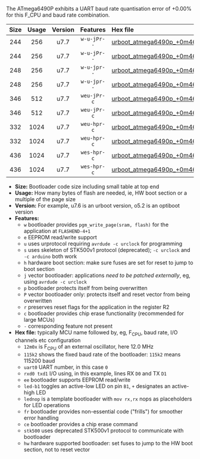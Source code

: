 The ATmega6490P exhibits a UART baud rate quantisation error of +0.00% for this F_CPU and baud rate combination.

|Size|Usage|Version|Features|Hex file|
|:-:|:-:|:-:|:-:|:--|
|244|256|u7.7|`w-u-jPr--`|[urboot_atmega6490p_+0m4608x_+++0k6_uart0_rxe0_txe1_led+b7.hex](https://raw.githubusercontent.com/stefanrueger/urboot.hex/main/mcus/atmega6490p/external_oscillator/fcpu_+0m4608x/br_+++0k6/urboot_atmega6490p_+0m4608x_+++0k6_uart0_rxe0_txe1_led+b7.hex)|
|244|256|u7.7|`w-u-jPr--`|[urboot_atmega6490p_+0m4608x_+++0k6_uart0_rxe0_txe1_lednop.hex](https://raw.githubusercontent.com/stefanrueger/urboot.hex/main/mcus/atmega6490p/external_oscillator/fcpu_+0m4608x/br_+++0k6/urboot_atmega6490p_+0m4608x_+++0k6_uart0_rxe0_txe1_lednop.hex)|
|248|256|u7.7|`w-u-jpr--`|[urboot_atmega6490p_+0m4608x_+++0k6_uart0_rxe0_txe1_led+b7_fr.hex](https://raw.githubusercontent.com/stefanrueger/urboot.hex/main/mcus/atmega6490p/external_oscillator/fcpu_+0m4608x/br_+++0k6/urboot_atmega6490p_+0m4608x_+++0k6_uart0_rxe0_txe1_led+b7_fr.hex)|
|248|256|u7.7|`w-u-jpr--`|[urboot_atmega6490p_+0m4608x_+++0k6_uart0_rxe0_txe1_lednop_fr.hex](https://raw.githubusercontent.com/stefanrueger/urboot.hex/main/mcus/atmega6490p/external_oscillator/fcpu_+0m4608x/br_+++0k6/urboot_atmega6490p_+0m4608x_+++0k6_uart0_rxe0_txe1_lednop_fr.hex)|
|346|512|u7.7|`weu-jPr-c`|[urboot_atmega6490p_+0m4608x_+++0k6_uart0_rxe0_txe1_ee_led+b7_fr_ce.hex](https://raw.githubusercontent.com/stefanrueger/urboot.hex/main/mcus/atmega6490p/external_oscillator/fcpu_+0m4608x/br_+++0k6/urboot_atmega6490p_+0m4608x_+++0k6_uart0_rxe0_txe1_ee_led+b7_fr_ce.hex)|
|346|512|u7.7|`weu-jPr-c`|[urboot_atmega6490p_+0m4608x_+++0k6_uart0_rxe0_txe1_ee_lednop_fr_ce.hex](https://raw.githubusercontent.com/stefanrueger/urboot.hex/main/mcus/atmega6490p/external_oscillator/fcpu_+0m4608x/br_+++0k6/urboot_atmega6490p_+0m4608x_+++0k6_uart0_rxe0_txe1_ee_lednop_fr_ce.hex)|
|332|1024|u7.7|`weu-hpr-c`|[urboot_atmega6490p_+0m4608x_+++0k6_uart0_rxe0_txe1_ee_led+b7_fr_ce_hw.hex](https://raw.githubusercontent.com/stefanrueger/urboot.hex/main/mcus/atmega6490p/external_oscillator/fcpu_+0m4608x/br_+++0k6/urboot_atmega6490p_+0m4608x_+++0k6_uart0_rxe0_txe1_ee_led+b7_fr_ce_hw.hex)|
|332|1024|u7.7|`weu-hpr-c`|[urboot_atmega6490p_+0m4608x_+++0k6_uart0_rxe0_txe1_ee_lednop_fr_ce_hw.hex](https://raw.githubusercontent.com/stefanrueger/urboot.hex/main/mcus/atmega6490p/external_oscillator/fcpu_+0m4608x/br_+++0k6/urboot_atmega6490p_+0m4608x_+++0k6_uart0_rxe0_txe1_ee_lednop_fr_ce_hw.hex)|
|436|1024|u7.7|`wes-hpr-c`|[urboot_atmega6490p_+0m4608x_+++0k6_uart0_rxe0_txe1_ee_led+b7_fr_ce_stk500_hw.hex](https://raw.githubusercontent.com/stefanrueger/urboot.hex/main/mcus/atmega6490p/external_oscillator/fcpu_+0m4608x/br_+++0k6/urboot_atmega6490p_+0m4608x_+++0k6_uart0_rxe0_txe1_ee_led+b7_fr_ce_stk500_hw.hex)|
|436|1024|u7.7|`wes-hpr-c`|[urboot_atmega6490p_+0m4608x_+++0k6_uart0_rxe0_txe1_ee_lednop_fr_ce_stk500_hw.hex](https://raw.githubusercontent.com/stefanrueger/urboot.hex/main/mcus/atmega6490p/external_oscillator/fcpu_+0m4608x/br_+++0k6/urboot_atmega6490p_+0m4608x_+++0k6_uart0_rxe0_txe1_ee_lednop_fr_ce_stk500_hw.hex)|

- **Size:** Bootloader code size including small table at top end
- **Usage:** How many bytes of flash are needed, ie, HW boot section or a multiple of the page size
- **Version:** For example, u7.6 is an urboot version, o5.2 is an optiboot version
- **Features:**
  + `w` bootloader provides `pgm_write_page(sram, flash)` for the application at `FLASHEND-4+1`
  + `e` EEPROM read/write support
  + `u` uses urprotocol requiring `avrdude -c urclock` for programming
  + `s` uses skeleton of STK500v1 protocol (deprecated); `-c urclock` and `-c arduino` both work
  + `h` hardware boot section: make sure fuses are set for reset to jump to boot section
  + `j` vector bootloader: applications *need to be patched externally*, eg, using `avrdude -c urclock`
  + `p` bootloader protects itself from being overwritten
  + `P` vector bootloader only: protects itself and reset vector from being overwritten
  + `r` preserves reset flags for the application in the register R2
  + `c` bootloader provides chip erase functionality (recommended for large MCUs)
  + `-` corresponding feature not present
- **Hex file:** typically MCU name followed by, eg, F<sub>CPU</sub>, baud rate, I/O channels etc configuration
  + `12m0x` is F<sub>CPU</sub> of an external oscillator, here 12.0 MHz
  + `115k2` shows the fixed baud rate of the bootloader: `115k2` means 115200 baud
  + `uart0` UART number, in this case `0`
  + `rxd0 txd1` I/O using, in this example, lines RX `D0` and TX `D1`
  + `ee` bootloader supports EEPROM read/write
  + `led-b1` toggles an active-low LED on pin `B1`, `+` designates an active-high LED
  + `lednop` is a template bootloader with `mov rx,rx` nops as placeholders for LED operations
  + `fr` bootloader provides non-essential code ("frills") for smoother error handling
  + `ce` bootloader provides a chip erase command
  + `stk500` uses deprecated STK500v1 protocol to communicate with bootloader
  + `hw` hardware supported bootloader: set fuses to jump to the HW boot section, not to reset vector
